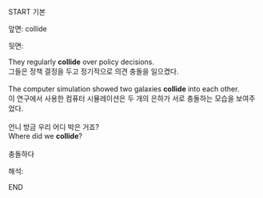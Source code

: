 START
기본

앞면:
collide


뒷면:
<div>They regularly <strong>collide</strong> over policy decisions. </div><div><div>그들은 정책 결정을 두고 정기적으로 의견 충돌을 일으켰다.</div></div><div><br></div><div><div>The computer simulation showed two galaxies <strong>collide</strong> into each other. </div><div><div>이 연구에서 사용한 컴퓨터 시뮬레이션은 두 개의 은하가 서로 충돌하는 모습을 보여주었다.</div></div></div><div><br></div><div><div><div>언니 방금 우리 어디 박은 거죠?</div></div><div><div>Where did we <strong>collide</strong>?</div></div></div><div><br></div><div>충돌하다</div>


해석:

END